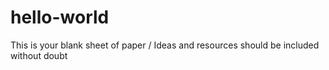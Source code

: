 # hello-world
This is your blank sheet of paper / Ideas and resources should be included without doubt 
